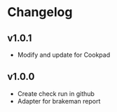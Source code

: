 # Changelog

## v1.0.1

- Modify and update for Cookpad

## v1.0.0

- Create check run in github
- Adapter for brakeman report
